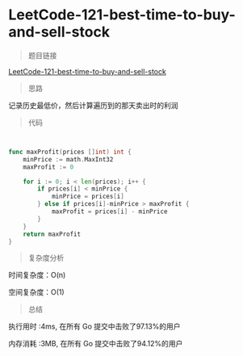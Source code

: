 # LeetCode-121-best-time-to-buy-and-sell-stock
>题目链接

[LeetCode-121-best-time-to-buy-and-sell-stock](https://leetcode-cn.com/problems/best-time-to-buy-and-sell-stock/)

>思路

记录历史最低价，然后计算遍历到的那天卖出时的利润

>代码

```go


func maxProfit(prices []int) int {
    minPrice := math.MaxInt32
    maxProfit := 0

    for i := 0; i < len(prices); i++ {
        if prices[i] < minPrice {
            minPrice = prices[i]
        } else if prices[i]-minPrice > maxProfit {
            maxProfit = prices[i] - minPrice
        }
    }
    return maxProfit
}


```

>复杂度分析

时间复杂度：O(n)

空间复杂度：O(1)

>总结

执行用时 :4ms, 在所有 Go 提交中击败了97.13%的用户
 
内存消耗 :3MB, 在所有 Go 提交中击败了94.12%的用户
